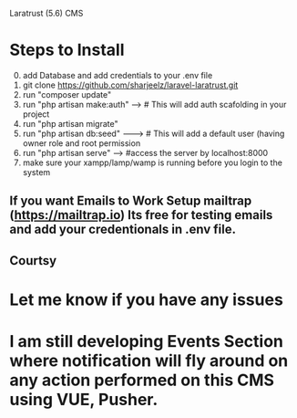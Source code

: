 Laratrust (5.6) CMS

# Steps to Install 

0. add Database and add credentials to your .env file
1. git clone  https://github.com/sharjeelz/laravel-laratrust.git
2. run "composer update"
3. run "php artisan make:auth"   --> # This will add auth scafolding in your project
4. run "php artisan migrate"
6. run "php artisan db:seed"    ---> # This will add a default user (having owner role and root permission
5. run "php artisan serve"  --> #access the server by localhost:8000
6. make sure your xampp/lamp/wamp is running before you login to the system

## If you want Emails to Work Setup mailtrap (https://mailtrap.io)  Its free for testing emails and add your credentionals in .env file.
## Courtsy 



# Let me know if you have any issues
# I am still developing Events Section where notification will fly around on any action performed on this CMS using VUE, Pusher.

